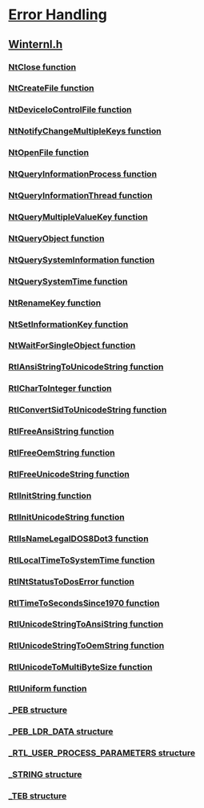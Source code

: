 # [Error Handling](../_debug/index.md)
## [Winternl.h](index.md)
### [NtClose function](../winternl/nf-winternl-ntclose.md)
### [NtCreateFile function](../winternl/nf-winternl-ntcreatefile.md)
### [NtDeviceIoControlFile function](../winternl/nf-winternl-ntdeviceiocontrolfile.md)
### [NtNotifyChangeMultipleKeys function](../winternl/nf-winternl-ntnotifychangemultiplekeys.md)
### [NtOpenFile function](../winternl/nf-winternl-ntopenfile.md)
### [NtQueryInformationProcess function](../winternl/nf-winternl-ntqueryinformationprocess.md)
### [NtQueryInformationThread function](../winternl/nf-winternl-ntqueryinformationthread.md)
### [NtQueryMultipleValueKey function](../winternl/nf-winternl-ntquerymultiplevaluekey.md)
### [NtQueryObject function](../winternl/nf-winternl-ntqueryobject.md)
### [NtQuerySystemInformation function](../winternl/nf-winternl-ntquerysysteminformation.md)
### [NtQuerySystemTime function](../winternl/nf-winternl-ntquerysystemtime.md)
### [NtRenameKey function](../winternl/nf-winternl-ntrenamekey.md)
### [NtSetInformationKey function](../winternl/nf-winternl-ntsetinformationkey.md)
### [NtWaitForSingleObject function](../winternl/nf-winternl-ntwaitforsingleobject.md)
### [RtlAnsiStringToUnicodeString function](../winternl/nf-winternl-rtlansistringtounicodestring.md)
### [RtlCharToInteger function](../winternl/nf-winternl-rtlchartointeger.md)
### [RtlConvertSidToUnicodeString function](../winternl/nf-winternl-rtlconvertsidtounicodestring.md)
### [RtlFreeAnsiString function](../winternl/nf-winternl-rtlfreeansistring.md)
### [RtlFreeOemString function](../winternl/nf-winternl-rtlfreeoemstring.md)
### [RtlFreeUnicodeString function](../winternl/nf-winternl-rtlfreeunicodestring.md)
### [RtlInitString function](../winternl/nf-winternl-rtlinitstring.md)
### [RtlInitUnicodeString function](../winternl/nf-winternl-rtlinitunicodestring.md)
### [RtlIsNameLegalDOS8Dot3 function](../winternl/nf-winternl-rtlisnamelegaldos8dot3.md)
### [RtlLocalTimeToSystemTime function](../winternl/nf-winternl-rtllocaltimetosystemtime.md)
### [RtlNtStatusToDosError function](../winternl/nf-winternl-rtlntstatustodoserror.md)
### [RtlTimeToSecondsSince1970 function](../winternl/nf-winternl-rtltimetosecondssince1970.md)
### [RtlUnicodeStringToAnsiString function](../winternl/nf-winternl-rtlunicodestringtoansistring.md)
### [RtlUnicodeStringToOemString function](../winternl/nf-winternl-rtlunicodestringtooemstring.md)
### [RtlUnicodeToMultiByteSize function](../winternl/nf-winternl-rtlunicodetomultibytesize.md)
### [RtlUniform function](../winternl/nf-winternl-rtluniform.md)
### [_PEB structure](../winternl/ns-winternl-_peb.md)
### [_PEB_LDR_DATA structure](../winternl/ns-winternl-_peb_ldr_data.md)
### [_RTL_USER_PROCESS_PARAMETERS structure](../winternl/ns-winternl-_rtl_user_process_parameters.md)
### [_STRING structure](../winternl/ns-winternl-_string.md)
### [_TEB structure](../winternl/ns-winternl-_teb.md)
